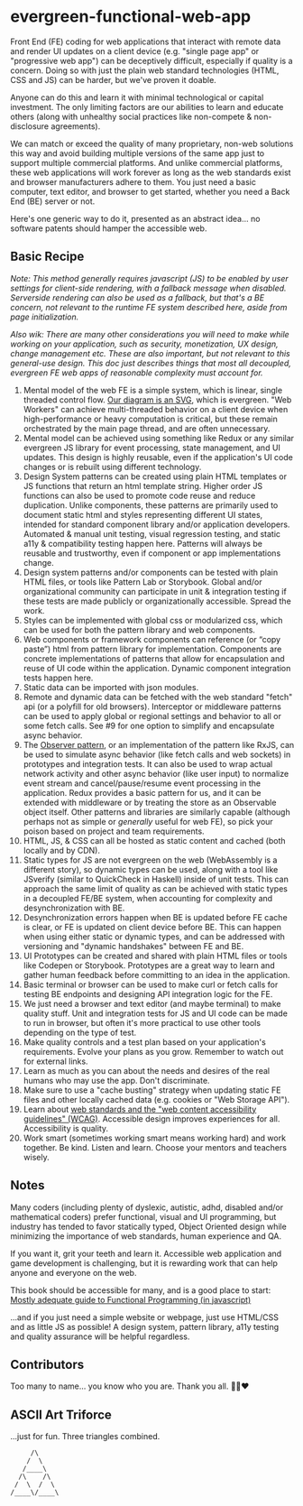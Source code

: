 # evergreen-functional-web-app

Front End (FE) coding for web applications that interact with remote data and render UI updates on a client device (e.g. "single page app" or "progressive web app") can be deceptively difficult, especially if quality is a concern. Doing so with just the plain web standard technologies (HTML, CSS and JS) can be harder, but we've proven it doable.

Anyone can do this and learn it with minimal technological or capital investment. The only limiting factors are our abilities to learn and educate others (along with unhealthy social practices like non-compete & non-disclosure agreements).

We can match or exceed the quality of many proprietary, non-web solutions this way and avoid building multiple versions of the same app just to support multiple commercial platforms. And unlike commercial platforms, these web applications will work forever as long as the web standards exist and browser manufacturers adhere to them.  You just need a basic computer, text editor, and browser to get started, whether you need a Back End (BE) server or not.

Here's one generic way to do it, presented as an abstract idea... no software patents should hamper the accessible web.

## Basic Recipe

*Note: This method generally requires javascript (JS) to be enabled by user settings for client-side rendering, with a fallback message when disabled. Serverside rendering can also be used as a fallback, but that's a BE concern, not relevant to the runtime FE system described here, aside from page initialization.*

*Also wik: There are many other considerations you will need to make while working on your application, such as security, monetization, UX design, change management etc. These are also important, but not relevant to this general-use design. This doc just describes things that most all decoupled, evergreen FE web apps of reasonable complexity must account for.*

1. Mental model of the web FE is a simple system, which is linear, single threaded control flow.  [Our diagram is an SVG](https://raw.githubusercontent.com/darthrellimnad/generic-fe-system/main/Generic-FE-System.drawio.svg), which is evergreen. "Web Workers" can achieve multi-threaded behavior on a client device when high-performance or heavy computation is critical, but these remain orchestrated by the main page thread, and are often unnecessary.
2. Mental model can be achieved using something like Redux or any similar evergreen JS library for event processing, state management, and UI updates. This design is highly reusable, even if the application's UI code changes or is rebuilt using different technology.
3. Design System patterns can be created using plain HTML templates or JS functions that return an html template string.  Higher order JS functions can also be used to promote code reuse and reduce duplication. Unlike components, these patterns are primarily used to document static html and styles representing different UI states, intended for standard component library and/or application developers. Automated & manual unit testing, visual regression testing, and static a11y & compatibility testing happen here. Patterns will always be reusable and trustworthy, even if component or app implementations change.
4. Design system patterns and/or components can be tested with plain HTML files, or tools like Pattern Lab or Storybook. Global and/or organizational community can participate in unit & integration testing if these tests are made publicly or organizationally accessible. Spread the work.
5. Styles can be implemented with global css or modularized css, which can be used for both the pattern library and web components.
6. Web components or framework components can reference (or “copy paste”) html from pattern library for implementation.  Components are concrete implementations of patterns that allow for encapsulation and reuse of UI code within the application. Dynamic component integration tests happen here.
7. Static data can be imported with json modules.
8. Remote and dynamic data can be fetched with the web standard "fetch" api (or a polyfill for old browsers). Interceptor or middleware patterns can be used to apply global or regional settings and behavior to all or some fetch calls.  See #9 for one option to simplify and encapsulate async behavior.
9. The [Observer pattern](https://github.com/tc39/proposal-observable), or an implementation of the pattern like RxJS, can be used to simulate async behavior (like fetch calls and web sockets) in prototypes and integration tests.  It can also be used to wrap actual network activity and other async behavior (like user input) to normalize event stream and cancel/pause/resume event processing in the application. Redux provides a basic pattern for us, and it can be extended with middleware or by treating the store as an Observable object itself.  Other patterns and libraries are similarly capable (although perhaps not as simple or *generally* useful for web FE), so pick your poison based on project and team requirements.
10. HTML, JS, & CSS can all be hosted as static content and cached (both locally and by CDN).
11. Static types for JS are not evergreen on the web (WebAssembly is a different story), so dynamic types can be used, along with a tool like JSverify (similar to QuickCheck in Haskell) inside of unit tests.  This can approach the same limit of quality as can be achieved with static types in a decoupled FE/BE system, when accounting for complexity and desynchronization with BE.
12. Desynchronization errors happen when BE is updated before FE cache is clear, or FE is updated on client device before BE.  This can happen when using either static or dynamic types, and can be addressed with versioning and "dynamic handshakes" between FE and BE.
13. UI Prototypes can be created and shared with plain HTML files or tools like Codepen or Storybook. Prototypes are a great way to learn and gather human feedback before committing to an idea in the application.
14. Basic terminal or browser can be used to make curl or fetch calls for testing BE endpoints and designing API integration logic for the FE.
15. We just need a browser and text editor (and maybe terminal) to make quality stuff.  Unit and integration tests for JS and UI code can be made to run in browser, but often it's more practical to use other tools depending on the type of test.
16. Make quality controls and a test plan based on your application's requirements. Evolve your plans as you grow. Remember to watch out for external links.
17. Learn as much as you can about the needs and desires of the real humans who may use the app. Don't discriminate.
18. Make sure to use a "cache busting" strategy when updating static FE files and other locally cached data (e.g. cookies or "Web Storage API").
19. Learn about [web standards and the "web content accessibility guidelines" (WCAG)](https://www.w3.org/WAI/standards-guidelines/). Accessible design improves experiences for all. Accessibility is quality.
20. Work smart (sometimes working smart means working hard) and work together. Be kind. Listen and learn. Choose your mentors and teachers wisely.

## Notes

Many coders (including plenty of dyslexic, autistic, adhd, disabled and/or mathematical coders) prefer functional, visual and UI programming, but industry has tended to favor statically typed, Object Oriented design while minimizing the importance of web standards, human experience and QA.

If you want it, grit your teeth and learn it. Accessible web application and game development is challenging, but it is rewarding work that can help anyone and everyone on the web.

This book should be accessible for many, and is a good place to start: [Mostly adequate guide to Functional Programming (in javascript)](https://github.com/MostlyAdequate/mostly-adequate-guide)

...and if you just need a simple website or webpage, just use HTML/CSS and as little JS as possible!  A design system, pattern library, a11y testing and quality assurance will be helpful regardless.

## Contributors
Too many to name... you know who you are.  Thank you all. 🤘💥❤️

## ASCII Art Triforce
...just for fun. Three triangles combined.

```
     /\
    /  \
   /____\  
  /\    /\
 /  \  /  \
/____\/____\
```
